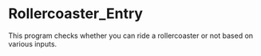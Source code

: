 # Rollercoaster_Entry
This program checks whether you can ride a rollercoaster or not based on various inputs.

